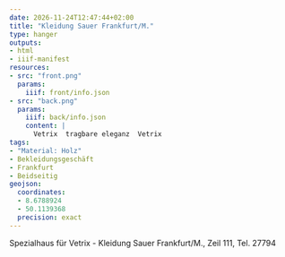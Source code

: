```yaml
---
date: 2026-11-24T12:47:44+02:00
title: "Kleidung Sauer Frankfurt/M."
type: hanger
outputs:
- html
- iiif-manifest
resources:
- src: "front.png"
  params:
    iiif: front/info.json
- src: "back.png"
  params:
    iiif: back/info.json
    content: |
      Vetrix  tragbare eleganz  Vetrix
tags:
- "Material: Holz"
- Bekleidungsgeschäft
- Frankfurt
- Beidseitig
geojson:
  coordinates:
  - 8.6788924
  - 50.1139368
  precision: exact
---
```

Spezialhaus für Vetrix - Kleidung Sauer Frankfurt/M., Zeil 111, Tel. 27794
